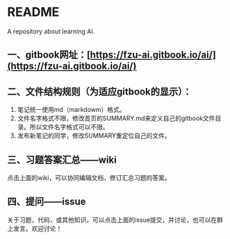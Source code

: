 # README

A repository about learning AI.

## 一、gitbook网址：[https://fzu-ai.gitbook.io/ai/](https://fzu-ai.gitbook.io/ai/)

## 二、文件结构规则（为适应gitbook的显示）：

1. 笔记统一使用md（markdowm）格式。
2. 文件名字格式不限，修改首页的SUMMARY.md来定义自己的gitbook文件目录。所以文件名字格式可以不限。
3. 发布新笔记的同学，修改SUMMARY重定位自己的文件。

## 三、习题答案汇总——wiki

点击上面的wiki，可以协同编辑文档，修订汇总习题的答案。

## 四、提问——issue

关于习题，代码，或其他知识，可以点击上面的issue提交，并讨论，也可以在群上发言。欢迎讨论！